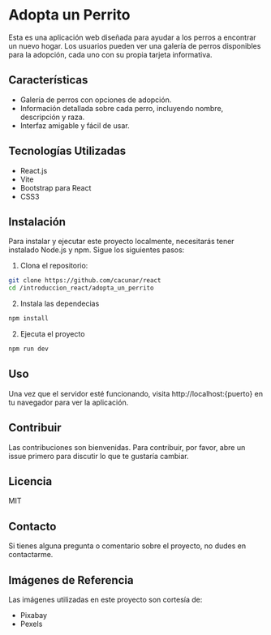 # Adopta un Perrito

Esta es una aplicación web diseñada para ayudar a los perros a encontrar un nuevo hogar. Los usuarios pueden ver una galería de perros disponibles para la adopción, cada uno con su propia tarjeta informativa.

## Características

- Galería de perros con opciones de adopción.
- Información detallada sobre cada perro, incluyendo nombre, descripción y raza.
- Interfaz amigable y fácil de usar.

## Tecnologías Utilizadas

- React.js
- Vite
- Bootstrap para React
- CSS3

## Instalación

Para instalar y ejecutar este proyecto localmente, necesitarás tener instalado Node.js y npm. Sigue los siguientes pasos:

1. Clona el repositorio:

```bash
git clone https://github.com/cacunar/react
cd /introduccion_react/adopta_un_perrito
```

2. Instala las dependecias
```bash
npm install
```

2. Ejecuta el proyecto
```bash
npm run dev
```

## Uso
Una vez que el servidor esté funcionando, visita http://localhost:{puerto} en tu navegador para ver la aplicación.

## Contribuir
Las contribuciones son bienvenidas. Para contribuir, por favor, abre un issue primero para discutir lo que te gustaría cambiar.

## Licencia
MIT

## Contacto
Si tienes alguna pregunta o comentario sobre el proyecto, no dudes en contactarme.


## Imágenes de Referencia
Las imágenes utilizadas en este proyecto son cortesía de:

* Pixabay
* Pexels
